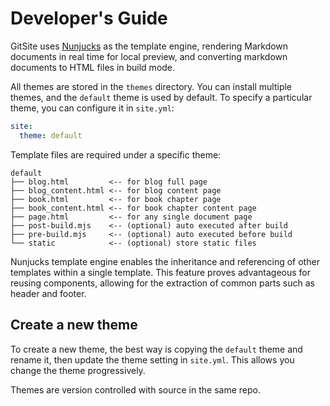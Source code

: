 # Developer's Guide

GitSite uses [Nunjucks](https://mozilla.github.io/nunjucks/) as the template engine, rendering Markdown documents in real time for local preview, and converting markdown documents to HTML files in build mode.

All themes are stored in the `themes` directory. You can install multiple themes, and the `default` theme is used by default. To specify a particular theme, you can configure it in `site.yml`:

```yaml
site:
  theme: default
```

Template files are required under a specific theme:

```ascii
default
├── blog.html         <-- for blog full page
├── blog_content.html <-- for blog content page
├── book.html         <-- for book chapter page
├── book_content.html <-- for book chapter content page
├── page.html         <-- for any single document page
├── post-build.mjs    <-- (optional) auto executed after build
├── pre-build.mjs     <-- (optional) auto executed before build
└── static            <-- (optional) store static files
```

Nunjucks template engine enables the inheritance and referencing of other templates within a single template. This feature proves advantageous for reusing components, allowing for the extraction of common parts such as header and footer.

## Create a new theme

To create a new theme, the best way is copying the `default` theme and rename it, then update the theme setting in `site.yml`. This allows you change the theme progressively.

Themes are version controlled with source in the same repo.
